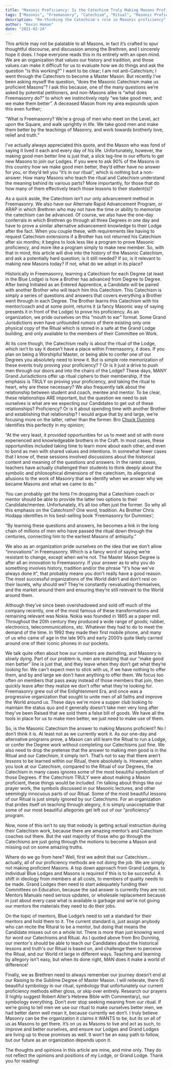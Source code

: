 ```yaml
---
title: "Masonic Proficiency: Is the Catechism Truly Making Masons Proficient?"
tags: ["Masonic", "Freemasonry", "Catechism", "Ritual", "Masonic Proficiency"]
description: "Re-thinking the Catechism's role in Masonic proficiency"
author: "Kevin Homan"
date: "2021-02-24"
---
```


This article may not be palatable to all Masons, in fact it’s crafted to spur thoughtful discourse, and discussion among the Brethren, and I sincerely hope it does. I hope everyone reads this in its entirety with an open mind. We are an organization that values our history and tradition, and those values can make it difficult for us to evaluate how we do things and ask the question "is this working?" I want to be clear; I am not anti-Catechism; I went through the Catechism to become a Master Mason. But recently I’ve been asking myself the question, “does the Masonic Catechism make us proficient Masons”? I ask this because, one of the many questions we’re asked by potential petitioners, and non-Masons alike is “what does Freemasonry do?” to which we instinctively reply “we take good men, and we make them better”. A deceased Mason from my area expounds upon this even further;

“What is Freemasonry? We’re a group of men who meet on the Level, act upon the Square, and walk uprightly in life. We take good men and make them better by the teachings of Masonry, and work towards brotherly love, relief and truth.”

I’ve actually always appreciated this quote, and the Mason who was fond of saying it lived it each and every day of his life. Unfortunately, however, the making good men better line is just that, a slick tag-line in our efforts to get new Masons to join our Lodges. If you were to ask 90% of the Masons in this country how we make good men better, they’d either have no answer for you, or they’d tell you “it’s in our ritual”, which is nothing but a non-answer. How many Masons who teach the ritual and Catechism understand the meaning behind its various parts? More importantly, for those that do how many of them effectively teach those lessons to their student(s)?

As a quick aside, the Catechism isn’t our only advancement method in Freemasonry. We also have our Alternate Rapid Advancement Program, or ARAP in which Brethren who may not have the time or ability to memorize the catechism can be advanced. Of course, we also have the one-day conferrals in which Brethren go through all three Degrees in one day and have to prove a similar alternative advancement knowledge to their Lodge after the fact. When you couple these, with requirements like having to request Catechism extensions if a Brother has not returned his Catechism after six months; it begins to look less like a program to prove Masonic proficiency, and more like a program simply to make new member. So, with that in mind, this article will dive into the history of the Masonic Catechism, and ask a potentially hard question; is it still needed? If so, is it relevant to making new Masons today? If not, what do we adopt in its place?

Historically in Freemasonry, learning a Catechism for each Degree (at least in the Blue Lodge) is how a Brother has advanced from Degree to Degree. After being Initiated as an Entered Apprentice, a Candidate will be paired with another Brother who will teach him this Catechism. This Catechism is simply a series of questions and answers that covers everything a Brother went through in each Degree. The Brother learns this Catechism with his mentor/coach and at some point, returns it (a fancy Masonic way of saying presents it in front of the Lodge) to prove his proficiency. As an organization, we pride ourselves on this “mouth to ear” format. Some Grand Jurisdictions even have unfounded rumors of there existing only one physical copy of the Ritual which is stored in a safe at the Grand Lodge building, and only available to the members of their Committee on Work.

At its core though, the Catechism really is about the ritual of the Lodge, which isn’t to say it doesn’t have a place within Freemasonry, it does. If you plan on being a Worshipful Master, or being able to confer one of our Degrees you absolutely need to know it. But is simple rote memorization of these events truly proving your proficiency? ? Or is it just a drive to push men through our doors and into the chairs of the Lodge? These days, MANY Grand Jurisdictions offer up ritual ciphers to their membership, if the emphasis is TRULY on proving your proficiency, and taking the ritual to heart, why are these necessary? We also frequently talk about the relationship between student and coach, mentee and mentor. To be clear, these relationships ARE important, but the question we need to ask ourselves is what are we expecting our Candidates to get out of these relationships? Proficiency? Or is it about spending time with another Brother and establishing that relationship? I would argue that by and large, we’re focusing more on the latter, rather than the former. Bro [Chuck Dunning](http://www.thelaudablepursuit.com/articles/2016/4/21/making-the-most-of-the-masonic-catechism) identifies this perfectly in my opinion;

“At the very least, it provided opportunities for us to meet and sit with more experienced and knowledgeable brothers in the Craft. In most cases, these opportunities included taking time to learn more about each other, and even to bond as men with shared values and intentions. In somewhat fewer cases that I know of, these sessions involved discussions about the historical content and meaning of the questions and answers. In the rarest cases, teachers have actually challenged their students to think deeply about the symbolic and philosophical dimensions of the catechism, its allegorical allusions to the work of Masonry that we identify when we answer why we became Masons and what we came to do.”

You can probably get the hints I’m dropping that a Catechism coach or mentor should be able to provide the latter two options to their Candidate/mentee. Unfortunately, it’s all too often just the former. So why all this emphasis on the Catechism? One word, tradition. As Brother Chris Hodapp identifies in his best-selling book ‘Freemasonry for Dummies’;

“By learning these questions and answers, he becomes a link in the long chain of millions of men who have passed the ritual down through the centuries, connecting him to the earliest Masons of antiquity.”

We also as an organization pride ourselves on the idea that we don’t allow “innovations” in Freemasonry. Which is a fancy word of saying we’re resistant to change, except when we’re not. The Master Mason Degree is after all an innovation to Freemasonry. If your answer as to why you do something involves history, tradition and/or the phrase "it's how we've always done it", that probably means you don't really have a good reason. The most successful organizations of the World didn’t and don’t rest on their laurels, why should we? They’re constantly reevaluating themselves, and the market around them and ensuring they’re still relevant to the World around them. 

Although they’ve since been overshadowed and sold off much of the company recently, one of the most famous of these transformations and remaining relevant was Nokia. Nokia was founded in 1865 as a paper mill. Throughout the 20th century they produced a wide range of goods; rubber, electronics, telecommunications, etc. Whatever they had to do to meet the demand of the time. In 1992 they made their first mobile phone, and many of us who came of age in the late 90’s and early 2000’s quite likely carried around one of their iconic phones in our pockets.

We talk quite often about how our numbers are dwindling, and Masonry is slowly dying. Part of our problem is, men are realizing that our “make good men better” line is just that, and they leave when they don’t get what they’re looking for. We can't expect men to stick with us, if we have nothing to offer them, and by and large we don't have anything to offer them. We focus too often on members that pass away instead of those members that join, then quickly leave after they realize we don't offer what they're looking for. Freemasonry grew out of the Enlightenment Era, and once was a progressive organization that sought to unite men of all faiths and improve the World around us. These days we're more a supper club looking to maintain the status quo and it generally doesn't take men very long after they've been Raised that we sold them a false bill of goods. We have all the tools in place for us to make men better, we just need to make use of them.

So, is the Masonic Catechism the answer to making Masons proficient? No I don’t think it is. At least not as we currently work it. As our one-day and alternative programs prove, a Mason can still learn the Ritual to run a Lodge, or confer the Degree work without completing our Catechisms just fine. We also need to drop the pretense that the answer to making men good is in the Ritual and our Catechism, it simply isn’t. That’s not to say that there aren’t lessons to be learned within our Ritual, there absolutely is. However, when you look at our Catechism, compared to the Ritual of our Degrees, the Catechism in many cases ignores some of the most beautiful symbolism of those Degrees. If the Catechism TRULY were about making a Mason proficient, these things would be included. I’m talking about things like our prayer work, the symbols discussed in our Masonic lectures, and other seemingly innocuous parts of our Ritual. Some of the most beautiful lessons of our Ritual is just simply ignored by our Catechisms. For an organization that prides itself on teaching through alegory, it is simply unacceptable that some of our most beautiful allegories get left out of our "proficiency" program.

Now, none of this isn’t to say that nobody is getting actual instruction during their Catechism work, because there are amazing mentor’s and Catechism coaches out there. But the vast majority of those who go through the Catechisms are just going through the motions to become a Mason and missing out on some amazing truths.

Where do we go from here? Well, first we admit that our Catechism…actually, all of our proficiency methods are not doing the job. We are simply not making proficient Masons. A top down approach from Grand Lodges, to individual Blue Lodges and Masons is required if this is to be succesful.  A shift in ideology from members at all costs, to members of quality needs to be made. Grand Lodges then need to start adequately funding their Committees on Education, because the sad answer is currently they are not. Mentors Manuals need serious updates, or wholesale replacement because in just about every case what is available is garbage and we're not giving our mentors the materials they need to do their jobs.

On the topic of mentors, Blue Lodge’s need to set a standard for their mentors and hold them to it. The current standard is, just assign anybody who can recite the Ritural to be a mentor, but doing that means the Candidate misses out on a whole lot. There is more than just knowing word for word our Catechisms and Ritual. As I quoted above from Bro Dunning, our mentor's should be able to teach our Candidates about the historical lessons and truth's our Ritual is based on, and challenge them to perceive the Ritual, and our World rit large in different ways. Teaching and learning by allegory isn't easy, but when its done right, MAN does it make a world of difference!

Finally, we as Brethren need to always remember our journey doesn’t end at our Raising to the Sublime Degree of Master Mason. I will reiterate, there IS beautiful symbology in our ritual, symbology that unfortunately our current proficiency methods either gloss, or skip over entirely. Research our prayers (I highly suggest Robert Alter’s Hebrew Bible with Commentary), our symbology everything. Don’t ever stop seeking meaning from our ritual. If we’re going to tell men we use our ritual to make ourselves better men, we had better damn well mean it, because currently we don’t. I truly believe Masonry can be the organization it claims it WANTS to be, but its on all of us as Masons to get there. It’s on us as Masons to live and act as such, to improve and better ourselves, and ensure our Lodges and Grand Lodges are living up to those promises as well. It won’t be an easy path to follow, but our future as an organization depends upon it.

The thoughts and opinions in this article are mine, and mine only. They do not reflect the opinions and positions of my Lodge, or Grand Lodge. Thank you for reading!